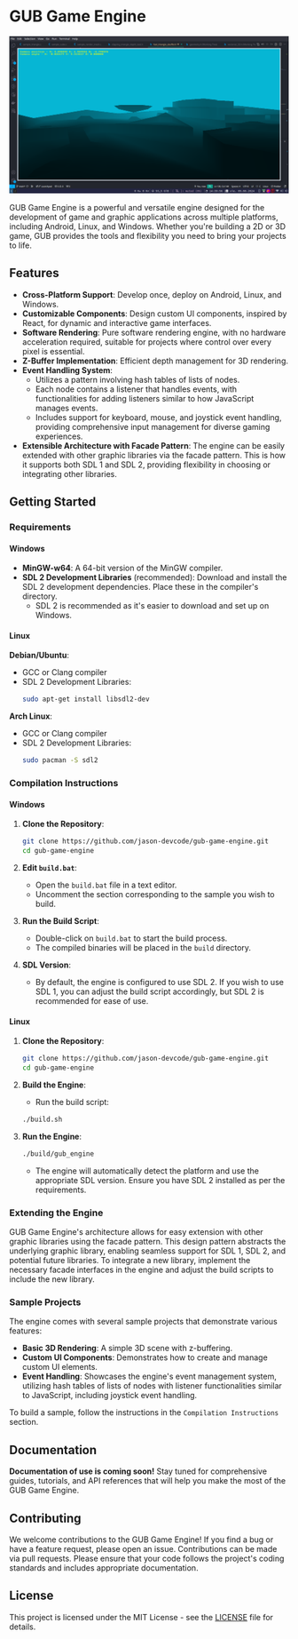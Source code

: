 # GUB Game Engine

![z_buffer](./screenshots/image_z_buffer.png)

GUB Game Engine is a powerful and versatile engine designed for the development of game and graphic applications across multiple platforms, including Android, Linux, and Windows. Whether you're building a 2D or 3D game, GUB provides the tools and flexibility you need to bring your projects to life.

## Features

- **Cross-Platform Support**: Develop once, deploy on Android, Linux, and Windows.
- **Customizable Components**: Design custom UI components, inspired by React, for dynamic and interactive game interfaces.
- **Software Rendering**: Pure software rendering engine, with no hardware acceleration required, suitable for projects where control over every pixel is essential.
- **Z-Buffer Implementation**: Efficient depth management for 3D rendering.
- **Event Handling System**: 
  - Utilizes a pattern involving hash tables of lists of nodes.
  - Each node contains a listener that handles events, with functionalities for adding listeners similar to how JavaScript manages events.
  - Includes support for keyboard, mouse, and joystick event handling, providing comprehensive input management for diverse gaming experiences.
- **Extensible Architecture with Facade Pattern**: The engine can be easily extended with other graphic libraries via the facade pattern. This is how it supports both SDL 1 and SDL 2, providing flexibility in choosing or integrating other libraries.

## Getting Started

### Requirements

#### Windows

- **MinGW-w64**: A 64-bit version of the MinGW compiler.
- **SDL 2 Development Libraries** (recommended): Download and install the SDL 2 development dependencies. Place these in the compiler's directory.
  - SDL 2 is recommended as it's easier to download and set up on Windows.

#### Linux

**Debian/Ubuntu**:
- GCC or Clang compiler
- SDL 2 Development Libraries:
  ```bash
  sudo apt-get install libsdl2-dev
  ```

**Arch Linux**:
- GCC or Clang compiler
- SDL 2 Development Libraries:
  ```bash
  sudo pacman -S sdl2
  ```

### Compilation Instructions

#### Windows

1. **Clone the Repository**:
   ```bash
   git clone https://github.com/jason-devcode/gub-game-engine.git
   cd gub-game-engine
   ```

2. **Edit `build.bat`**:
   - Open the `build.bat` file in a text editor.
   - Uncomment the section corresponding to the sample you wish to build.

3. **Run the Build Script**:
   - Double-click on `build.bat` to start the build process.
   - The compiled binaries will be placed in the `build` directory.

4. **SDL Version**:
   - By default, the engine is configured to use SDL 2. If you wish to use SDL 1, you can adjust the build script accordingly, but SDL 2 is recommended for ease of use.

#### Linux

1. **Clone the Repository**:
   ```bash
   git clone https://github.com/jason-devcode/gub-game-engine.git
   cd gub-game-engine
   ```

2. **Build the Engine**:
   - Run the build script:
   ```bash
   ./build.sh
   ```

3. **Run the Engine**:
   ```bash
   ./build/gub_engine
   ```

   - The engine will automatically detect the platform and use the appropriate SDL version. Ensure you have SDL 2 installed as per the requirements.

### Extending the Engine

GUB Game Engine's architecture allows for easy extension with other graphic libraries using the facade pattern. This design pattern abstracts the underlying graphic library, enabling seamless support for SDL 1, SDL 2, and potential future libraries. To integrate a new library, implement the necessary facade interfaces in the engine and adjust the build scripts to include the new library.

### Sample Projects

The engine comes with several sample projects that demonstrate various features:

- **Basic 3D Rendering**: A simple 3D scene with z-buffering.
- **Custom UI Components**: Demonstrates how to create and manage custom UI elements.
- **Event Handling**: Showcases the engine's event management system, utilizing hash tables of lists of nodes with listener functionalities similar to JavaScript, including joystick event handling.

To build a sample, follow the instructions in the `Compilation Instructions` section.

## Documentation

**Documentation of use is coming soon!** Stay tuned for comprehensive guides, tutorials, and API references that will help you make the most of the GUB Game Engine.

## Contributing

We welcome contributions to the GUB Game Engine! If you find a bug or have a feature request, please open an issue. Contributions can be made via pull requests. Please ensure that your code follows the project's coding standards and includes appropriate documentation.

## License

This project is licensed under the MIT License - see the [LICENSE](./LICENSE) file for details.